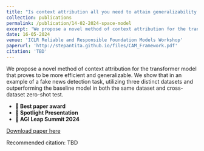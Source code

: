 ```yaml
---
title: "Is context attribution all you need to attain generalizability in non-fine-tuned transformer? A Framework for Fake News Detection in Cross dataset Evaluation Settings"
collection: publications
permalink: /publication/14-02-2024-space-model
excerpt: 'We propose a novel method of context attribution for the transformer model that proves to be more efficient and generalizable. We show that in an example of a fake news detection task, utilizing three distinct datasets and outperforming the baseline model in both the same dataset and cross-dataset zero-shot test.'
date: 16-05-2024
venue: 'ICLR Reliable and Responsible Foundation Models Workshop'
paperurl: 'http://stepantita.github.io/files/CAM_Framework.pdf'
citation: 'TBD'
---
```

We propose a novel method of context attribution for the transformer model that proves to be more efficient and generalizable. We show that in an example of a fake news detection task, utilizing three distinct datasets and outperforming the baseline model in both the same dataset and cross-dataset zero-shot test.
  - **🎉 Best paper award**
  - **🌟 Spotlight Presentation**
  - **🌟 AGI Leap Summit 2024**

[Download paper here](http://stepantita.github.io/files/SpaceModel.pdf)

Recommended citation: TBD
